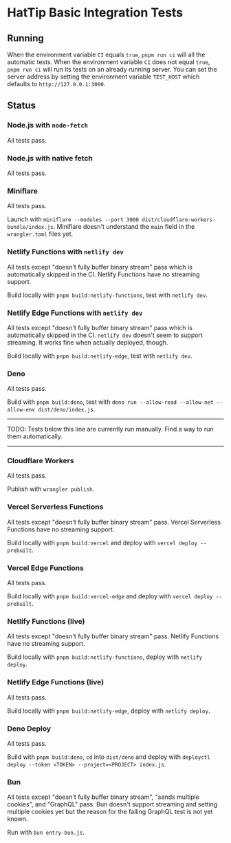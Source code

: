 # HatTip Basic Integration Tests

## Running

When the environment variable `CI` equals `true`, `pnpm run ci` will all the automatic tests. When the environment variable `CI` does not equal `true`, `pnpm run ci` will run its tests on an already running server. You can set the server address by setting the environment variable `TEST_HOST` which defaults to `http://127.0.0.1:3000`.

## Status

### Node.js with `node-fetch`

All tests pass.

### Node.js with native fetch

All tests pass.

### Miniflare

All tests pass.

Launch with `miniflare --modules --port 3000 dist/cloudflare-workers-bundle/index.js`. Miniflare doesn't understand the `main` field in the `wrangler.toml` files yet.

### Netlify Functions with `netlify dev`

All tests except "doesn't fully buffer binary stream" pass which is automatically skipped in the CI. Netlify Functions have no streaming support.

Build locally with `pnpm build:netlify-functions`, test with `netlify dev`.

### Netlify Edge Functions with `netlify dev`

All tests except "doesn't fully buffer binary stream" pass which is automatically skipped in the CI. `netlify dev` doesn't seem to support streaming. It works fine when actually deployed, though.

Build locally with `pnpm build:netlify-edge`, test with `netlify dev`.

### Deno

All tests pass.

Build with `pnpm build:deno`, test with `deno run --allow-read --allow-net --allow-env dist/deno/index.js`.

---

TODO: Tests below this line are currently run manually. Find a way to run them automatically.

---

### Cloudflare Workers

All tests pass.

Publish with `wrangler publish`.

### Vercel Serverless Functions

All tests except "doesn't fully buffer binary stream" pass. Vercel Serverless Functions have no streaming support.

Build locally with `pnpm build:vercel` and deploy with `vercel deploy --prebuilt`.

### Vercel Edge Functions

All tests pass.

Build locally with `pnpm build:vercel-edge` and deploy with `vercel deploy --prebuilt`.

### Netlify Functions (live)

All tests except "doesn't fully buffer binary stream" pass. Netlify Functions have no streaming support.

Build locally with `pnpm build:netlify-functions`, deploy with `netlify deploy`.

### Netlify Edge Functions (live)

All tests pass.

Build locally with `pnpm build:netlify-edge`, deploy with `netlify deploy`.

### Deno Deploy

All tests pass.

Build with `pnpm build:deno`, `cd` into `dist/deno` and deploy with `deployctl deploy --token <TOKEN> --project=<PROJECT> index.js`.

### Bun

All tests except "doesn't fully buffer binary stream", "sends multiple cookies", and "GraphQL" pass. Bun doesn't support streaming and setting multiple cookies yet but the reason for the failing GraphQL test is not yet known.

Run with `bun entry-bun.js`.
